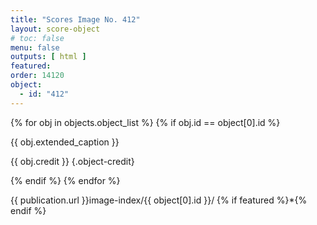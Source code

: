 ```yaml
---
title: "Scores Image No. 412"
layout: score-object
# toc: false
menu: false
outputs: [ html ]
featured: 
order: 14120
object:
  - id: "412"
---
```


{% for obj in objects.object_list %}
{% if obj.id == object[0].id %}

{{ obj.extended_caption }}

{{ obj.credit }} {.object-credit}

{% endif %}
{% endfor %}

<div class="object-credit object-url is-print-only">

{{ publication.url }}image-index/{{ object[0].id }}/ {% if featured %}*{% endif %}

</div>
